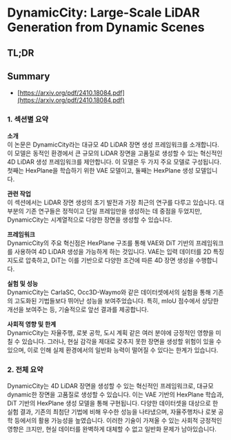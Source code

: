 # DynamicCity: Large-Scale LiDAR Generation from Dynamic Scenes
## TL;DR
## Summary
- [https://arxiv.org/pdf/2410.18084.pdf](https://arxiv.org/pdf/2410.18084.pdf)

### 1. 섹션별 요약

**소개**  
이 논문은 DynamicCity라는 대규모 4D LiDAR 장면 생성 프레임워크를 소개합니다. 이 모델은 동적인 환경에서 큰 규모의 LiDAR 장면을 고품질로 생성할 수 있는 혁신적인 4D LiDAR 생성 프레임워크를 제안합니다. 이 모델은 두 가지 주요 모델로 구성됩니다. 첫째는 HexPlane을 학습하기 위한 VAE 모델이고, 둘째는 HexPlane 생성 모델입니다.

**관련 작업**  
이 섹션에서는 LiDAR 장면 생성의 초기 발전과 가장 최근의 연구를 다루고 있습니다. 대부분의 기존 연구들은 정적이고 단일 프레임만을 생성하는 데 중점을 두었지만, DynamicCity는 시계열적으로 다양한 장면을 생성할 수 있습니다.

**프레임워크**  
DynamicCity의 주요 혁신점은 HexPlane 구조를 통해 VAE와 DiT 기반의 프레임워크를 사용하여 4D LiDAR 생성을 가능하게 하는 것입니다. VAE는 입력 데이터를 2D 특징 지도로 압축하고, DiT는 이를 기반으로 다양한 조건에 따른 4D 장면 생성을 수행합니다.

**실험 및 성능**  
DynamicCity는 CarlaSC, Occ3D-Waymo와 같은 데이터셋에서의 실험을 통해 기존의 고도화된 기법들보다 뛰어난 성능을 보여주었습니다. 특히, mIoU 점수에서 상당한 개선을 보여주는 등, 기술적으로 앞선 결과를 제공합니다.

**사회적 영향 및 한계**  
DynamicCity는 자율주행, 로봇 공학, 도시 계획 같은 여러 분야에 긍정적인 영향을 미칠 수 있습니다. 그러나, 현실 감각을 제대로 갖추지 못한 장면을 생성할 위험이 있을 수 있으며, 이로 인해 실제 환경에서의 일반화 능력이 떨어질 수 있다는 한계가 있습니다.

### 2. 전체 요약

DynamicCity는 4D LiDAR 장면을 생성할 수 있는 혁신적인 프레임워크로, 대규모 dynamic한 장면을 고품질로 생성할 수 있습니다. 이는 VAE 기반의 HexPlane 학습과, DiT 기반의 HexPlane 생성 모델을 통해 구현됩니다. 다양한 데이터셋을 대상으로 한 실험 결과, 기존의 최첨단 기법에 비해 우수한 성능을 나타냈으며, 자율주행차나 로봇 공학 등에서의 활용 가능성을 높였습니다. 이러한 기술이 가져올 수 있는 사회적 긍정적인 영향은 크지만, 현실 데이터를 완벽하게 대체할 수 없고 일반화 문제가 남아있습니다.